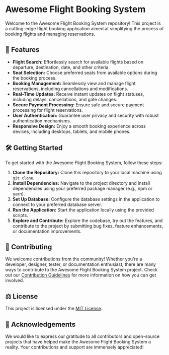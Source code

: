# Awesome Flight Booking System

Welcome to the Awesome Flight Booking System repository! This project is a cutting-edge flight booking application aimed at simplifying the process of booking flights and managing reservations.

## 🚀 Features

- **Flight Search:** Effortlessly search for available flights based on departure, destination, date, and other criteria.
- **Seat Selection:** Choose preferred seats from available options during the booking process.
- **Booking Management:** Seamlessly view and manage flight reservations, including cancellations and modifications.
- **Real-Time Updates:** Receive instant updates on flight statuses, including delays, cancellations, and gate changes.
- **Secure Payment Processing:** Ensure safe and secure payment processing for flight reservations.
- **User Authentication:** Guarantee user privacy and security with robust authentication mechanisms.
- **Responsive Design:** Enjoy a smooth booking experience across devices, including desktops, tablets, and mobile phones.

## 🛠️ Getting Started

To get started with the Awesome Flight Booking System, follow these steps:

1. **Clone the Repository:** Clone this repository to your local machine using `git clone`.
2. **Install Dependencies:** Navigate to the project directory and install dependencies using your preferred package manager (e.g., npm or yarn).
3. **Set Up Database:** Configure the database settings in the application to connect to your preferred database server.
4. **Run the Application:** Start the application locally using the provided scripts.
5. **Explore and Contribute:** Explore the codebase, try out the features, and contribute to the project by submitting bug fixes, feature enhancements, or documentation improvements.

## 🤝 Contributing

We welcome contributions from the community! Whether you're a developer, designer, tester, or documentation enthusiast, there are many ways to contribute to the Awesome Flight Booking System project. Check out our [Contribution Guidelines](CONTRIBUTING.md) for more information on how you can get involved.

## ⚖️ License

This project is licensed under the [MIT License](LICENSE).

## 🙏 Acknowledgements

We would like to express our gratitude to all contributors and open-source projects that have helped make the Awesome Flight Booking System a reality. Your contributions and support are immensely appreciated!

